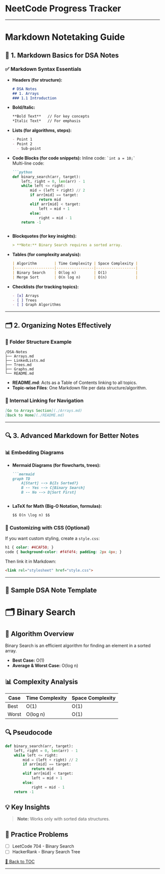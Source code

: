 
# NeetCode Progress Tracker



---
# Markdown Notetaking Guide

## 🚀 **1. Markdown Basics for DSA Notes**

### ✅ **Markdown Syntax Essentials**

- **Headers (for structure):**
  ```markdown
  # DSA Notes
  ## 1. Arrays
  ### 1.1 Introduction
  ```

- **Bold/Italic:**
  ```markdown
  **Bold Text**   // For key concepts
  *Italic Text*   // For emphasis
  ```

- **Lists (for algorithms, steps):**
  ```markdown
  - Point 1
  - Point 2
    - Sub-point
  ```

- **Code Blocks (for code snippets):**
  Inline code: `` `int a = 10;` ``  
  Multi-line code:
  ```markdown
  ```python
  def binary_search(arr, target):
      left, right = 0, len(arr) - 1
      while left <= right:
          mid = (left + right) // 2
          if arr[mid] == target:
              return mid
          elif arr[mid] < target:
              left = mid + 1
          else:
              right = mid - 1
      return -1
  ```
  ```

- **Blockquotes (for key insights):**
  ```markdown
  > **Note:** Binary Search requires a sorted array.
  ```

- **Tables (for complexity analysis):**
  ```markdown
  | Algorithm        | Time Complexity | Space Complexity |
  |------------------|-----------------|------------------|
  | Binary Search    | O(log n)        | O(1)             |
  | Merge Sort       | O(n log n)      | O(n)             |
  ```

- **Checklists (for tracking topics):**
  ```markdown
  - [x] Arrays
  - [ ] Trees
  - [ ] Graph Algorithms
  ```

---

## 🗂️ **2. Organizing Notes Effectively**

### 📁 **Folder Structure Example**
```
/DSA-Notes
├── Arrays.md
├── LinkedLists.md
├── Trees.md
├── Graphs.md
└── README.md
```

- **README.md**: Acts as a Table of Contents linking to all topics.
- **Topic-wise Files**: One Markdown file per data structure/algorithm.

### 🔗 **Internal Linking for Navigation**
```markdown
[Go to Arrays Section](./Arrays.md)
[Back to Home](./README.md)
```

---

## 🔍 **3. Advanced Markdown for Better Notes**

### 📊 **Embedding Diagrams**
- **Mermaid Diagrams (for flowcharts, trees):**
  ```markdown
  ```mermaid
  graph TD
      A[Start] --> B{Is Sorted?}
      B -- Yes --> C[Binary Search]
      B -- No --> D[Sort First]
  ```
  ```

- **LaTeX for Math (Big-O Notation, formulas):**
  ```markdown
  $$ O(n \log n) $$
  ```

### 🎨 **Customizing with CSS (Optional)**
If you want custom styling, create a `style.css`:
```css
h1 { color: #4CAF50; }
code { background-color: #f4f4f4; padding: 2px 4px; }
```
Then link it in Markdown:
```markdown
<link rel="stylesheet" href="style.css">
```

---


## 🎯 **Sample DSA Note Template**

<!-- ```markdown -->
# 🗂️ Binary Search

## 🚀 Algorithm Overview
Binary Search is an efficient algorithm for finding an element in a sorted array.

- **Best Case:** O(1)
- **Average & Worst Case:** O(log n)

## 📊 Complexity Analysis
| Case       | Time Complexity | Space Complexity |
|------------|-----------------|------------------|
| Best       | O(1)            | O(1)             |
| Worst      | O(log n)        | O(1)             |

## 🔍 Pseudocode
```python
def binary_search(arr, target):
    left, right = 0, len(arr) - 1
    while left <= right:
        mid = (left + right) // 2
        if arr[mid] == target:
            return mid
        elif arr[mid] < target:
            left = mid + 1
        else:
            right = mid - 1
    return -1
```

## 💡 Key Insights
> **Note:** Works only with sorted data structures.

## 📝 Practice Problems
- [ ] LeetCode 704 - Binary Search
- [ ] HackerRank - Binary Search Tree

[🔗 Back to TOC](./README.md)
<!-- ``` -->

---

